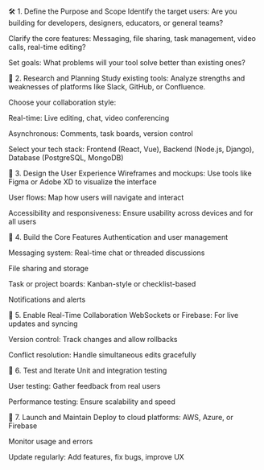 



🛠️ 1. Define the Purpose and Scope
Identify the target users: Are you building for developers, designers, educators, or general teams?

Clarify the core features: Messaging, file sharing, task management, video calls, real-time editing?

Set goals: What problems will your tool solve better than existing ones?

🧩 2. Research and Planning
Study existing tools: Analyze strengths and weaknesses of platforms like Slack, GitHub, or Confluence.

Choose your collaboration style:

Real-time: Live editing, chat, video conferencing

Asynchronous: Comments, task boards, version control

Select your tech stack: Frontend (React, Vue), Backend (Node.js, Django), Database (PostgreSQL, MongoDB)

🧪 3. Design the User Experience
Wireframes and mockups: Use tools like Figma or Adobe XD to visualize the interface

User flows: Map how users will navigate and interact

Accessibility and responsiveness: Ensure usability across devices and for all users

🧱 4. Build the Core Features
Authentication and user management

Messaging system: Real-time chat or threaded discussions

File sharing and storage

Task or project boards: Kanban-style or checklist-based

Notifications and alerts

🔄 5. Enable Real-Time Collaboration
WebSockets or Firebase: For live updates and syncing

Version control: Track changes and allow rollbacks

Conflict resolution: Handle simultaneous edits gracefully

🧪 6. Test and Iterate
Unit and integration testing

User testing: Gather feedback from real users

Performance testing: Ensure scalability and speed

🚀 7. Launch and Maintain
Deploy to cloud platforms: AWS, Azure, or Firebase

Monitor usage and errors

Update regularly: Add features, fix bugs, improve UX

